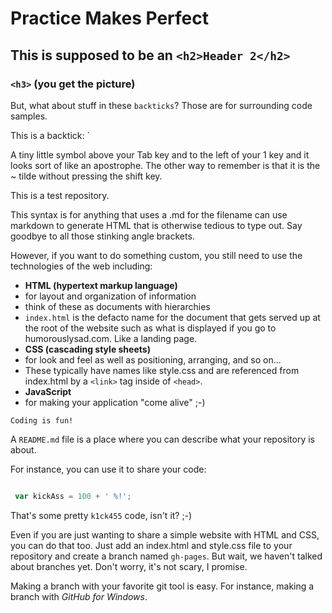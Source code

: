 # Practice Makes Perfect

## This is supposed to be an `<h2>Header 2</h2>`

### `<h3>` (you get the picture)

But, what about stuff in these `backticks`?  Those are for surrounding code samples.

This is a backtick: `

A tiny little symbol above your Tab key and to the left of your 1 key and it looks sort of like an apostrophe.  The other way to remember is that it is the ~ tilde without pressing the shift key.

This is a test repository.

This syntax is for anything that uses a .md for the filename can use markdown to generate HTML that is otherwise tedious to type out.  Say goodbye to all those stinking angle brackets.

However, if you want to do something custom, you still need to use the technologies of the web including:

- **HTML (hypertext markup language)**
 - for layout and organization of information
 - think of these as documents with hierarchies
 - `index.html` is the defacto name for the document that gets served up at the root of the website such as what is displayed if you go to humorouslysad.com.  Like a landing page.
- **CSS (cascading style sheets)**
 - for look and feel as well as positioning, arranging, and so on...
 - These typically have names like style.css and are referenced from index.html by a `<link>` tag inside of `<head>`.
- **JavaScript**
 - for making your application "come alive" ;-)

`Coding is fun!`

A `README.md` file is a place where you can describe what your repository is about.

For instance, you can use it to share your code:

```js

 var kickAss = 100 + ' %!';

 ```

 That's some pretty `k1ck455` code, isn't it? ;-)

 Even if you are just wanting to share a simple website with HTML and CSS, you can do that too.  Just add an index.html and style.css file to your repository and create a branch named `gh-pages`.  But wait, we haven't talked about branches yet.  Don't worry, it's not scary, I promise.

 Making a branch with your favorite git tool is easy.  For instance, making a branch with _GitHub for Windows_.
